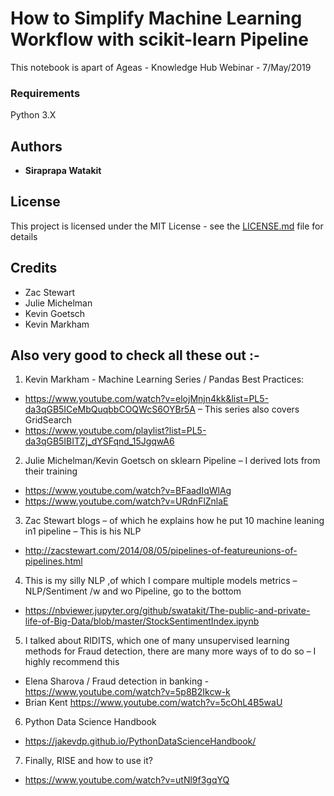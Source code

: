 # How to Simplify Machine Learning Workflow with scikit-learn Pipeline

This notebook is apart of Ageas - Knowledge Hub Webinar - 7/May/2019 

### Requirements

Python 3.X

## Authors

* **Siraprapa Watakit**  

## License

This project is licensed under the MIT License - see the [LICENSE.md](LICENSE.md) file for details

## Credits
* Zac Stewart
* Julie Michelman 
* Kevin Goetsch
* Kevin Markham

## Also very good to check all these out :-


1. Kevin Markham - Machine Learning Series / Pandas Best Practices: 
* https://www.youtube.com/watch?v=elojMnjn4kk&list=PL5-da3qGB5ICeMbQuqbbCOQWcS6OYBr5A – This series also covers GridSearch 
* https://www.youtube.com/playlist?list=PL5-da3qGB5IBITZj_dYSFqnd_15JgqwA6 

2. Julie Michelman/Kevin Goetsch on sklearn Pipeline – I derived lots from their training
* https://www.youtube.com/watch?v=BFaadIqWlAg
* https://www.youtube.com/watch?v=URdnFlZnlaE

3. Zac Stewart blogs – of which he explains how he put 10 machine leaning in1 pipeline – This is his NLP 
* http://zacstewart.com/2014/08/05/pipelines-of-featureunions-of-pipelines.html

4. This is my silly NLP ,of which I compare multiple models metrics – NLP/Sentiment /w and wo Pipeline, go to the bottom
* https://nbviewer.jupyter.org/github/swatakit/The-public-and-private-life-of-Big-Data/blob/master/StockSentimentIndex.ipynb

5. I talked about RIDITS, which one of many unsupervised learning methods for Fraud detection, there are many more ways of to do so – I highly recommend this
* Elena Sharova / Fraud detection in banking - https://www.youtube.com/watch?v=5p8B2Ikcw-k
* Brian Kent     https://www.youtube.com/watch?v=5cOhL4B5waU

6. Python Data Science Handbook
* https://jakevdp.github.io/PythonDataScienceHandbook/

7. Finally, RISE and how to use it?
* https://www.youtube.com/watch?v=utNl9f3gqYQ


